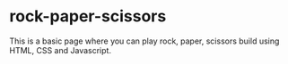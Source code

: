 # rock-paper-scissors
This is a basic page where you can play rock, paper, scissors build using HTML, CSS and Javascript.
